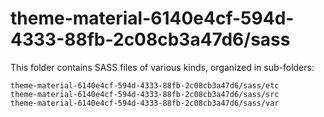 # theme-material-6140e4cf-594d-4333-88fb-2c08cb3a47d6/sass

This folder contains SASS files of various kinds, organized in sub-folders:

    theme-material-6140e4cf-594d-4333-88fb-2c08cb3a47d6/sass/etc
    theme-material-6140e4cf-594d-4333-88fb-2c08cb3a47d6/sass/src
    theme-material-6140e4cf-594d-4333-88fb-2c08cb3a47d6/sass/var
